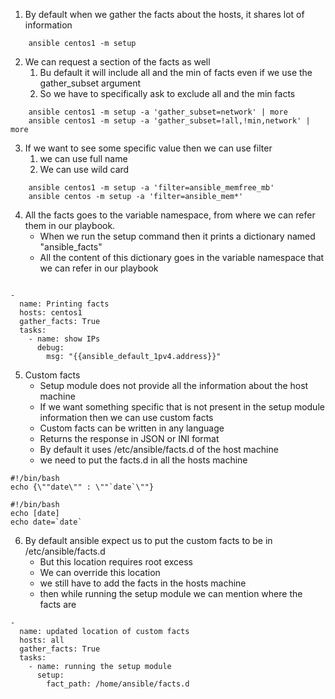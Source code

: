 1. By default when we gather the facts about the hosts, it shares lot of information

```
    ansible centos1 -m setup
```

2. We can request a section of the facts as well
   1. Bu default it will include all and the min of facts even if we use the gather_subset argument
   2. So we have to specifically ask to exclude all and the min facts

```
    ansible centos1 -m setup -a 'gather_subset=network' | more
    ansible centos1 -m setup -a 'gather_subset=!all,!min,network' | more
```

3. If we want to see some specific value then we can use filter
   1. we can use full name
   2. We can use wild card

```
    ansible centos1 -m setup -a 'filter=ansible_memfree_mb'
    ansible centos -m setup -a 'filter=ansible_mem*'
```

4. All the facts goes to the variable namespace, from where we can refer them in our playbook. 
   - When we run the setup command then it prints a dictionary named "ansible_facts"
   - All the content of this dictionary goes in the variable namespace that we can refer in our playbook

```

- 
  name: Printing facts
  hosts: centos1
  gather_facts: True
  tasks:
    - name: show IPs
      debug:
        msg: "{{ansible_default_1pv4.address}}"
```

5. Custom facts
    - Setup module does not provide all the information about the host machine
    - If we want something specific that is not present in the setup module information then we can use custom facts
    - Custom facts can be written in any language
    - Returns the response in JSON or INI format
    - By default it uses /etc/ansible/facts.d of the host machine
    - we need to put the facts.d in all the hosts machine

```1st format: getdate.fact
#!/bin/bash
echo {\""date\"" : \""`date`\""}
```

```2nd format getdata2.fact
#!/bin/bash
echo [date]
echo date=`date`
```

6. By default ansible expect us to put the custom facts to be in /etc/ansible/facts.d
    - But this location requires root excess
    - We can override this location
    - we still have to add the facts in the hosts machine
    - then while running the setup module we can mention where the facts are

```
- 
  name: updated location of custom facts
  hosts: all
  gather_facts: True
  tasks:
    - name: running the setup module
      setup:
        fact_path: /home/ansible/facts.d

```